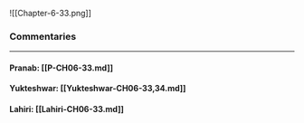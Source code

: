 ![[Chapter-6-33.png]]

### Commentaries

---

#### Pranab: [[P-CH06-33.md]]

#### Yukteshwar: [[Yukteshwar-CH06-33,34.md]]

#### Lahiri: [[Lahiri-CH06-33.md]]
